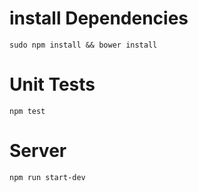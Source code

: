 #  install Dependencies
`sudo npm install && bower install`
#  Unit Tests
`npm test`
#  Server
`npm run start-dev`
